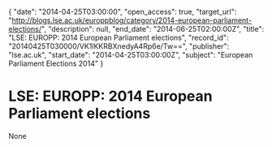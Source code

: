 {
  "date": "2014-04-25T03:00:00", 
  "open_access": true, 
  "target_url": "http://blogs.lse.ac.uk/europpblog/category/2014-european-parliament-elections/", 
  "description": null, 
  "end_date": "2014-06-25T02:00:00Z", 
  "title": "LSE: EUROPP: 2014 European Parliament elections", 
  "record_id": "20140425T030000/VK1lKKRBXnedyA4Rp6e/Tw==", 
  "publisher": "lse.ac.uk", 
  "start_date": "2014-04-25T03:00:00Z", 
  "subject": "European Parliament Elections 2014"
}

# LSE: EUROPP: 2014 European Parliament elections

None